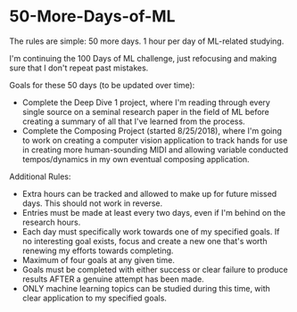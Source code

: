 # 50-More-Days-of-ML
The rules are simple: 50 more days. 1 hour per day of ML-related studying.

I'm continuing the 100 Days of ML challenge, just refocusing and making sure that I don't repeat past mistakes.

Goals for these 50 days (to be updated over time):
* Complete the Deep Dive 1 project, where I'm reading through every single source on a seminal research paper in the field of ML before creating a summary of all that I've learned from the process.
* Complete the Composing Project (started 8/25/2018), where I'm going to work on creating a computer vision application to track hands for use in creating more human-sounding MIDI and allowing variable conducted tempos/dynamics in my own eventual composing application.

Additional Rules:
* Extra hours can be tracked and allowed to make up for future missed days. This should not work in reverse.
* Entries must be made at least every two days, even if I'm behind on the research hours.
* Each day must specifically work towards one of my specified goals. If no interesting goal exists, focus and create a new one that's worth renewing my efforts towards completing.
* Maximum of four goals at any given time.
* Goals must be completed with either success or clear failure to produce results AFTER a genuine attempt has been made.
* ONLY machine learning topics can be studied during this time, with clear application to my specified goals.
